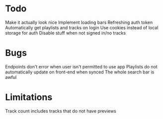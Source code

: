 # Todo
Make it actually look nice
Implement loading bars
Refreshing auth token
Automatically get playlists and tracks on login
Use cookies instead of local storage for auth
Disable stuff when not signed in/no tracks

# Bugs
Endpoints don't error when user isn't permitted to use app
Playlists do not automatically update on front-end when synced
The whole search bar is awful

# Limitations
Track count includes tracks that do not have previews